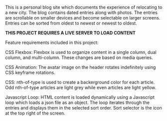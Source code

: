 This is a personal blog site which documents the experience of relocating to a new city. The blog contains dated entries along with photos. The entries are scrollable on smaller devices and become selectable on larger screens. Entries can be sorted from oldest to newest or newest to oldest.

**THIS PROJECT REQUIRES A LIVE SERVER TO LOAD CONTENT**

Feature requirements included in this project:

CSS Flexbox: Flexbox is used to organize content in a single column, dual column, and multi-column. These changes are based on media queries.

CSS Animation: The avatar image on the header rotates indefinitely using CSS keyframe rotations.

CSS: nth-of-type is used to create a backerground color for each article. Odd nth-of-type articles are light grey while even articles are light yellow.
 
Javascript Loop: HTML content is loaded dynamically using a Javascript loop which loads a json file as an object. The loop iterates through the entries and displays them in the selected sort order. Sort selector is the icon at the top right of the screen.
